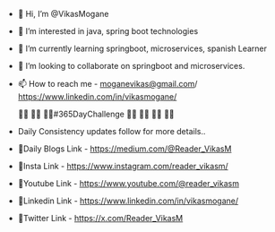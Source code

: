 - 👋 Hi, I’m @VikasMogane
- 👀 I’m interested in java, spring boot technologies
- 🌱 I’m currently learning springboot, microservices, spanish Learner
- 💞️ I’m looking to collaborate on springboot and microservices.
- 📫 How to reach me - moganevikas@gmail.com/ https://www.linkedin.com/in/vikasmogane/


  🌟🌟 🌟🌟 🌟🌟#365DayChallenge 🌟🌟 🌟🌟 🌟🌟 🌟🌟


- Daily Consistency updates follow for more details..
-   📌Daily Blogs Link  - https://medium.com/@Reader_VikasM
-   📌Insta Link   - https://www.instagram.com/reader_vikasm/
-   📌Youtube Link      - https://www.youtube.com/@reader_vikasm
-   📌Linkedin Link     - https://www.linkedin.com/in/vikasmogane/
-   📌Twitter Link      - https://x.com/Reader_VikasM









<!---
VikasMogane/VikasMogane is a ✨ special ✨ repository because its `README.md` (this file) appears on your GitHub profile.
You can click the Preview link to take a look at your changes.
--->
